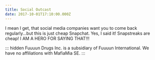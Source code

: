 ```yaml
---
title: Social Outcast
date: 2017-10-01T17:10:00.000Z
---
```


I mean I get, that social media companies want you to come back regularly...but this is just cheap Snapchat. Yes, I said it! Snapstreaks are cheap! I AM A HERO FOR SAYING THAT!!!

::: hidden
Fuuuun Drugs Inc. is a subsidiary of Fuuuun International. We have no affiliations with MafiaMia SE.
:::